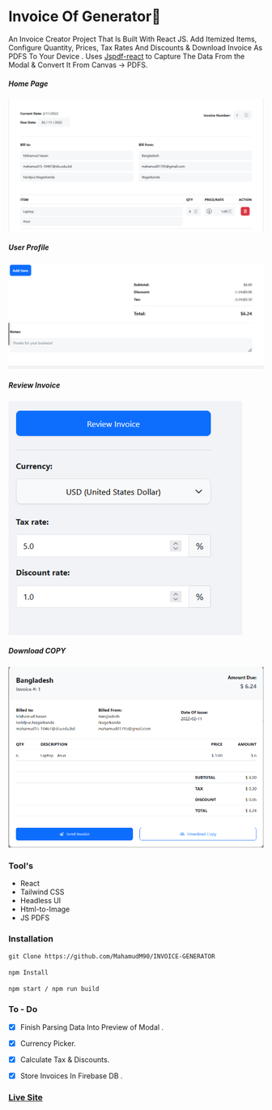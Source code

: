 # Invoice Of Generator🧾

An Invoice Creator Project That Is Built With React JS. Add Itemized Items, Configure Quantity, Prices, Tax Rates And Discounts & Download Invoice As PDFS To Your Device . Uses [Jspdf-react](https://www.npmjs.com/package/jspdf-react) to Capture The Data From the Modal & Convert It From Canvas -> PDFS.



##### Home Page

![ScreenShot Of Form](screenshots/a.png)



##### User Profile

![ScreenShot of Form](screenshots/b.png)



##### Review Invoice

![ScreenShot of Form](screenshots/c.png)



##### Download COPY

![ScreenShot of Form](screenshots/d.png)

### Tool's

- React
- Tailwind CSS
- Headless UI
- Html-to-Image
- JS PDFS


### Installation

```
git Clone https://github.com/MahamudM90/INVOICE-GENERATOR

npm Install

npm start / npm run build
```

### To - Do
- [x] Finish Parsing Data Into Preview of Modal .

- [x] Currency Picker.

- [x] Calculate Tax & Discounts.

- [x] Store Invoices In Firebase DB .


 ###    [Live Site](https://invoice-generator-react.netlify.app/) 
